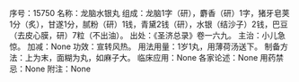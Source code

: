 序号：15750
名称：龙脑水银丸
组成：龙脑1字（研），麝香（研）1字，猪牙皂荚1分（炙），甘遂1分，腻粉（研）1钱，青黛2钱（研），水银（结沙子）2钱，巴豆（去皮心膜，研）7粒（不出油）。
出处：《圣济总录》卷一六九。
主治：小儿急惊。
加减：None
功效：宣转风热。
用法用量：1岁1丸，用薄荷汤送下。
制备方法：上为末，面糊为丸，如麻子大。
临床应用：None
各家论述：None
用药禁忌：None
附注：None

